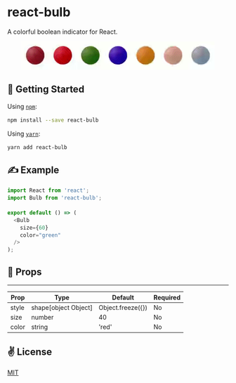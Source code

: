 # react-bulb
A colorful boolean indicator for React.

<p align="center">
  <img src="./assets/splash.gif" alt="react-bulb" width="440" height="64" />
</p>

## 🚀 Getting Started

Using [`npm`]():

```bash
npm install --save react-bulb
```

Using [`yarn`]():

```bash
yarn add react-bulb
```

## ✍️ Example

```javascript
import React from 'react';
import Bulb from 'react-bulb';

export default () => (
  <Bulb
    size={60}
    color="green"
  />
);
```

## 📌 Props
-----
Prop                  | Type     | Default                   | Required
--------------------- | -------- | ------------------------- | --------
style|shape[object Object]|Object.freeze({})|No
size|number|40|No
color|string|'red'|No

## ✌️ License
[MIT](https://opensource.org/licenses/MIT)

